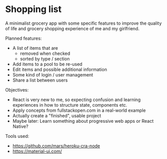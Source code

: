 # Shopping list

A minimalist grocery app with some specific features to improve the quality of life and grocery shopping experience of me and my girlfriend.

Planned features:
* A list of items that are
   * removed when checked
   * sorted by type / section
* Add items to a pool to be re-used
* Edit items and possible additional information
* Some kind of login / user management
* Share a list between users

Objectives:
* React is very new to me, so expecting confusion and learning experiences in how to structure state, components etc.
* Apply concepts from fullstackopen.com in a real-world example
* Actually create a "finished", usable project
* Maybe later: Learn something about progressive web apps or React Native?

Tools used:
* https://github.com/mars/heroku-cra-node
* https://material-ui.com/
